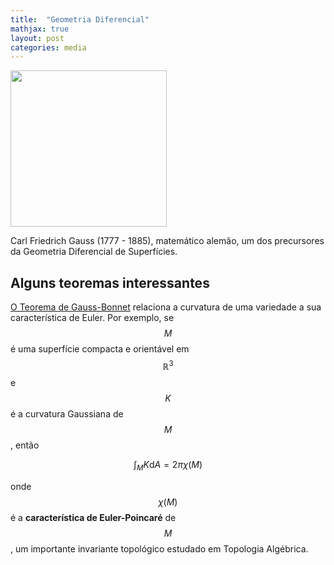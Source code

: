```yaml
---
title:  "Geometria Diferencial"
mathjax: true
layout: post
categories: media
---
```


<img src="https://github.com/SubGui/subgui.github.io/blob/bee3a5ccac340584340d2ef9f81f60b4a3f81ad8/gaub.jpg" width="250" height="250">

Carl Friedrich Gauss (1777 - 1885), matemático alemão, um dos precursores da Geometria Diferencial de Superfícies.

## Alguns teoremas interessantes

[O Teorema de Gauss-Bonnet](https://en.wikipedia.org/wiki/Gauss-Bonnet_theorem) relaciona a curvatura de uma variedade a sua característica de Euler. Por exemplo, se $$M$$ é uma superfície compacta e orientável em $$\mathbb{R}^3$$ e $$K$$ é a curvatura Gaussiana de $$M$$, então

$$ \int_M K \mathrm{d}A = 2\pi \chi(M) $$

onde $$\chi(M)$$ é a **característica de Euler-Poincaré** de $$M$$, um importante invariante topológico estudado em Topologia Algébrica.
